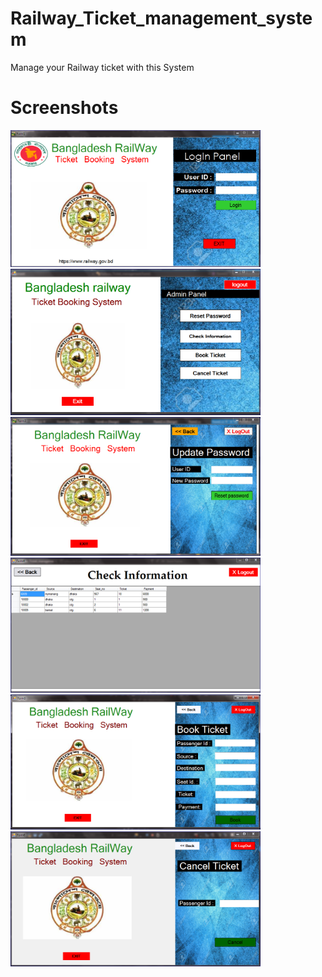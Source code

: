# Railway_Ticket_management_system
Manage your Railway ticket with this System

# Screenshots

<img src = "Screenshots/1.PNG" width = 400>
<img src = "Screenshots/2.PNG" width = 400>
<img src = "Screenshots/3.PNG" width = 400>
<img src = "Screenshots/4.PNG" width = 400>
<img src = "Screenshots/5.PNG" width = 400>
<img src = "Screenshots/6.PNG" width = 400>
